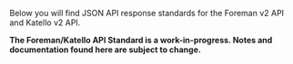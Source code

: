 Below you will find JSON API response standards for the Foreman v2 API and Katello v2 API.

**The Foreman/Katello API Standard is a work-in-progress. Notes and documentation found here are subject to change.**
